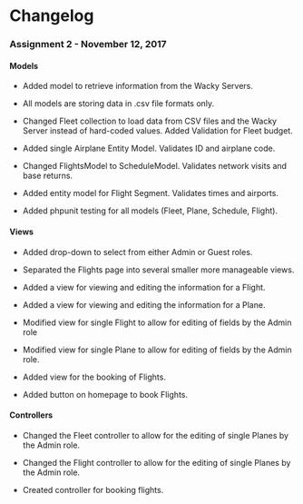 # Changelog

### Assignment 2 - November 12, 2017

#### Models

- Added model to retrieve information from the Wacky Servers.

-  All models are storing data in .csv file formats only.

- Changed Fleet collection to load data from CSV files and the Wacky Server instead of hard-coded values.  Added Validation for Fleet budget.

- Added single Airplane Entity Model.  Validates ID and airplane code.

- Changed FlightsModel to ScheduleModel.  Validates network visits and base returns.

- Added entity model for Flight Segment.   Validates times and airports.

- Added phpunit testing for all models (Fleet, Plane, Schedule, Flight).

#### Views

- Added drop-down to select from either Admin or Guest roles.

- Separated the Flights page into several smaller more manageable views.

- Added a view for viewing and editing the information for a Flight.

- Added a view for viewing and editing the information for a Plane.

- Modified view for single Flight to allow for editing of fields by the Admin role

- Modified view for single Plane to allow for editing of fields by the Admin role.

- Added view for the booking of Flights.

- Added button on homepage to book Flights.

#### Controllers

- Changed the Fleet controller to allow for the editing of single Planes by the Admin role.

- Changed the Flight controller to allow for the editing of single Planes by the Admin role.

- Created controller for booking flights.
